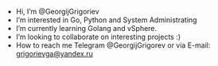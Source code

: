 - Hi, I’m @GeorgijGrigoriev
- I’m interested in Go, Python and System Administrating
- I’m currently learning Golang and vSphere.
- I’m looking to collaborate on interesting projects :)
- How to reach me Telegram @GeorgijGrigorev or via E-mail: grigorievga@yandex.ru

<!---
GeorgijGrigoriev/GeorgijGrigoriev is a ✨ special ✨ repository because its `README.md` (this file) appears on your GitHub profile.
You can click the Preview link to take a look at your changes.
--->
